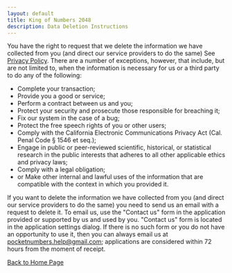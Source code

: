 ```yaml
---
layout: default
title: King of Numbers 2048
description: Data Deletion Instructions
---
```


You have the right to request that we delete the information we have collected from you (and direct our service providers
to do the same) See [Privacy Policy](privacy.html). There are a number of exceptions, however, that include, but are not
limited to, when the information is necessary for us or a third party to do any of the following:
- Complete your transaction;
- Provide you a good or service;
- Perform a contract between us and you;
- Protect your security and prosecute those responsible for breaching it;
- Fix our system in the case of a bug;
- Protect the free speech rights of you or other users;
- Comply with the California Electronic Communications Privacy Act (Cal. Penal Code § 1546 et seq.);
- Engage in public or peer-reviewed scientific, historical, or statistical research in the public interests that adheres to
all other applicable ethics and privacy laws;
- Comply with a legal obligation;
- or Make other internal and lawful uses of the information that are compatible with the context in which you provided it.

If you want to delete the information we have collected from you (and direct our service providers to do the same) you need
to send us an email with a request to delete it. To email us, use the "Сontact us" form in the application provided or
supported by us and used by you. "Сontact us" form is located in the application settings dialog. If there is no such form or
you do not have an opportunity to use it, then you can always email us at
[pocketnumbers.help@gmail.com](mailto:pocketnumbers.help@gmail.com?subject=[GitHub]%20Data%20Deletion%20Request);
applications are considered within 72 hours from the moment of receipt.

[Back to Home Page](../)
